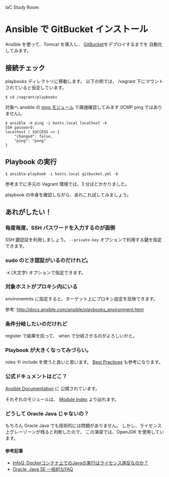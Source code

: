 IaC Study Room

# Ansible で GitBucket インストール

Ansible を使って、Tomcat を導入し、
[GitBucket](https://github.com/gitbucket/gitbucket)をデプロイするまでを
自動化してみます。

## 接続チェック

playbooks ディレクトリに移動します。
以下の例では、 /vagrant 下にマウントされていると仮定しています。

```
$ cd /vagrant/playbooks
```

対象へ ansible の [ping モジュール](http://docs.ansible.com/ansible/ping_module.html) で疎通確認してみます
(ICMP ping ではありません)。

```
$ ansible -m ping -i hosts.local localhost -k
SSH password: 
localhost | SUCCESS => {
    "changed": false, 
    "ping": "pong"
}
```

## Playbook の実行

    $ ansible-playbook -i hosts.local gitbucket.yml -k

参考までに手元の Vagrant 環境では、3 分ほどかかりました。

playbook の中身を確認しながら、あれこれ試してみましょう。

## あれがしたい！

### 毎度毎度、SSH パスワードを入力するのが面倒

SSH 鍵認証を利用しましょう。
``--private-key`` オプションで利用する鍵を指定できます。

### sudo のとき認証がいるのだけれど。

``-K`` (大文字) オプションで指定できます。

### 対象ホストがプロキシ内にいる

environemnts に指定すると、ターゲット上にプロキシ設定を反映できます。

参考: http://docs.ansible.com/ansible/playbooks_environment.html

### 条件分岐したいのだけれど

register で結果を拾って、 when で分岐させるのがよろしいかと。

### Playbook が大きくなってみづらい。

roles や include を使うと良いと思います。
[Best Practices](http://docs.ansible.com/ansible/playbooks_best_practices.html) も参考になります。

### 公式ドキュメントはどこ？

[Ansible Documentation](http://docs.ansible.com/ansible/index.html) に
公開されています。

それぞれのモジュールは、
[Module Index](http://docs.ansible.com/ansible/modules_by_category.html) より辿れます。

### どうして Oracle Java じゃないの？

もちろん Oracle Java でも技術的には問題がありません。
しかし、ライセンス上グレーゾーンが残ると判断したので、
この演習では、OpenJDK を使用しています。

#### 参考記事

* [InfoQ, Dockerコンテナ上でのJavaの実行はライセンス違反なのか？](https://www.infoq.com/jp/news/2016/04/docker-java)
* [Oracle, Java SE 一般的なFAQ](http://www.oracle.com/technetwork/jp/java/javase/overview/faqs-jsp-315926-ja.html)
